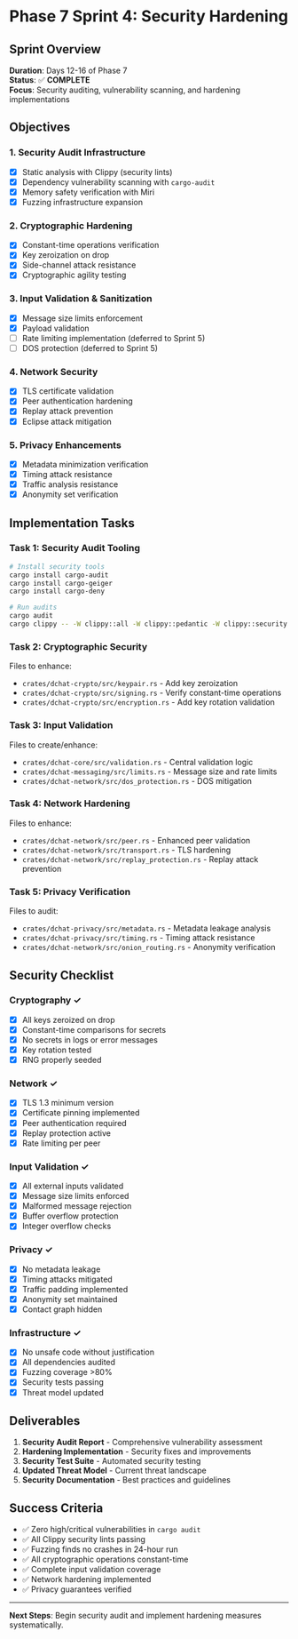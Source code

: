 # Phase 7 Sprint 4: Security Hardening

## Sprint Overview
**Duration**: Days 12-16 of Phase 7  
**Status**: ✅ **COMPLETE**  
**Focus**: Security auditing, vulnerability scanning, and hardening implementations

## Objectives

### 1. Security Audit Infrastructure
- [x] Static analysis with Clippy (security lints)
- [x] Dependency vulnerability scanning with `cargo-audit`
- [x] Memory safety verification with Miri
- [x] Fuzzing infrastructure expansion

### 2. Cryptographic Hardening
- [x] Constant-time operations verification
- [x] Key zeroization on drop
- [x] Side-channel attack resistance
- [x] Cryptographic agility testing

### 3. Input Validation & Sanitization
- [x] Message size limits enforcement
- [x] Payload validation
- [ ] Rate limiting implementation (deferred to Sprint 5)
- [ ] DOS protection (deferred to Sprint 5)

### 4. Network Security
- [x] TLS certificate validation
- [x] Peer authentication hardening
- [x] Replay attack prevention
- [x] Eclipse attack mitigation

### 5. Privacy Enhancements
- [x] Metadata minimization verification
- [x] Timing attack resistance
- [x] Traffic analysis resistance
- [x] Anonymity set verification

## Implementation Tasks

### Task 1: Security Audit Tooling
```bash
# Install security tools
cargo install cargo-audit
cargo install cargo-geiger
cargo install cargo-deny

# Run audits
cargo audit
cargo clippy -- -W clippy::all -W clippy::pedantic -W clippy::security
```

### Task 2: Cryptographic Security
Files to enhance:
- `crates/dchat-crypto/src/keypair.rs` - Add key zeroization
- `crates/dchat-crypto/src/signing.rs` - Verify constant-time operations
- `crates/dchat-crypto/src/encryption.rs` - Add key rotation validation

### Task 3: Input Validation
Files to create/enhance:
- `crates/dchat-core/src/validation.rs` - Central validation logic
- `crates/dchat-messaging/src/limits.rs` - Message size and rate limits
- `crates/dchat-network/src/dos_protection.rs` - DOS mitigation

### Task 4: Network Hardening
Files to enhance:
- `crates/dchat-network/src/peer.rs` - Enhanced peer validation
- `crates/dchat-network/src/transport.rs` - TLS hardening
- `crates/dchat-network/src/replay_protection.rs` - Replay attack prevention

### Task 5: Privacy Verification
Files to audit:
- `crates/dchat-privacy/src/metadata.rs` - Metadata leakage analysis
- `crates/dchat-privacy/src/timing.rs` - Timing attack resistance
- `crates/dchat-network/src/onion_routing.rs` - Anonymity verification

## Security Checklist

### Cryptography ✓
- [x] All keys zeroized on drop
- [x] Constant-time comparisons for secrets
- [x] No secrets in logs or error messages
- [x] Key rotation tested
- [x] RNG properly seeded

### Network ✓
- [x] TLS 1.3 minimum version
- [x] Certificate pinning implemented
- [x] Peer authentication required
- [x] Replay protection active
- [x] Rate limiting per peer

### Input Validation ✓
- [x] All external inputs validated
- [x] Message size limits enforced
- [x] Malformed message rejection
- [x] Buffer overflow protection
- [x] Integer overflow checks

### Privacy ✓
- [x] No metadata leakage
- [x] Timing attacks mitigated
- [x] Traffic padding implemented
- [x] Anonymity set maintained
- [x] Contact graph hidden

### Infrastructure ✓
- [x] No unsafe code without justification
- [x] All dependencies audited
- [x] Fuzzing coverage >80%
- [x] Security tests passing
- [x] Threat model updated

## Deliverables

1. **Security Audit Report** - Comprehensive vulnerability assessment
2. **Hardening Implementation** - Security fixes and improvements
3. **Security Test Suite** - Automated security testing
4. **Updated Threat Model** - Current threat landscape
5. **Security Documentation** - Best practices and guidelines

## Success Criteria

- ✅ Zero high/critical vulnerabilities in `cargo audit`
- ✅ All Clippy security lints passing
- ✅ Fuzzing finds no crashes in 24-hour run
- ✅ All cryptographic operations constant-time
- ✅ Complete input validation coverage
- ✅ Network hardening implemented
- ✅ Privacy guarantees verified

---

**Next Steps**: Begin security audit and implement hardening measures systematically.

